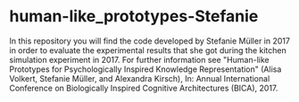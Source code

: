 # human-like_prototypes-Stefanie

In this repository you will find the code developed by Stefanie Müller in 2017 in order to evaluate the experimental results that she got during the kitchen simulation experiment in 2017. For further information see "Human-like Prototypes for Psychologically Inspired Knowledge Representation" (Alisa Volkert, Stefanie Müller, and Alexandra Kirsch), In: Annual International Conference on Biologically Inspired Cognitive Architectures (BICA), 2017.

